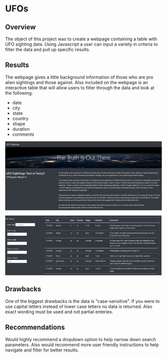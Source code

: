# UFOs

## Overview
The object of this project was to create a webpage containing a table with UFO sighting data.  Using Javascript a user can input a variety in criteria to filter the data and pull up specific results.

## Results

The webpage gives a little background information of those who are pro alien sightings and those against.  Also included on the webpage is an interactive table that will allow users to filter through the data and look at the following:
* date
* city
* state 
* country
* shape 
* duration
* comments


![This is an image](https://github.com/KyHicks/UFOs/blob/main/static/images/info%20capture.PNG)

![This is an image](https://github.com/KyHicks/UFOs/blob/main/static/images/table%20image.PNG)


## Drawbacks

One of the biggest drawbacks is the data is "case-sensitive".  If you were to use capital letters instead of lower case letters no data is returned.
Also exact wording must be used and not partial enteries.  

## Recommendations

Would highly recommend a dropdown option to help narrow down search parameters.  Also would recommend more user friendly instructions to help navigate and filter for better results.


